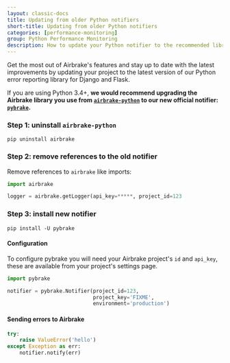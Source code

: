 ```yaml
---
layout: classic-docs
title: Updating from older Python notifiers
short-title: Updating from older Python notifiers
categories: [performance-monitoring]
group: Python Performance Monitoring
description: How to update your Python notifier to the recommended library
---
```


Get the most out of Airbrake's features and stay up to date with the latest
improvements by updating your project to the latest version of our Python error
reporting library for Django and Flask.

If you are using Python 3.4+, **we would recommend upgrading the Airbrake
library you use from
[`airbrake-python`](https://github.com/airbrake/airbrake-python) to our new
official notifier: [`pybrake`](https://github.com/airbrake/pybrake).**

### Step 1: uninstall `airbrake-python`

```shell
pip uninstall airbrake
```

### Step 2: remove references to the old notifier

Remove references to `airbrake` like imports:

```python
import airbrake

logger = airbrake.getLogger(api_key=*****, project_id=123
```

### Step 3: install new notifier

```shell
pip install -U pybrake
```

#### Configuration

To configure pybrake you will need your Airbrake project's `id` and `api_key`,
these are available from your project's settings page.

```python
import pybrake

notifier = pybrake.Notifier(project_id=123,
                            project_key='FIXME',
                            environment='production')
```

#### Sending errors to Airbrake

```python
try:
    raise ValueError('hello')
except Exception as err:
    notifier.notify(err)
```
